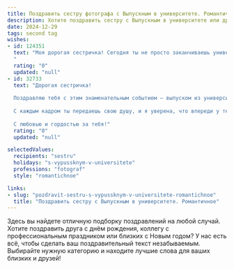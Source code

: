```yaml
---
title: Поздравить сестру фотографа с Выпускным в университете. Романтичное
description: Хотите поздравить сестру с Выпускным в университете или другим праздником? Наш ИИ создаст незабываемое поздравление, а вы обязательно выделитесь среди других.  
date: 2024-12-29
tags: second tag
wishes:
- id: 124351
  text: "Моя дорогая сестричка! Сегодня ты не просто заканчиваешь университет, ты расправляешь крылья своей творческой души, готовая взлететь к звёздам фотоискусства!  Этот день полон волшебства, как и твой талант, способный запечатлеть самые яркие моменты жизни. Пусть твой путь фотографа будет полон вдохновения, любви и удивительных историй, которые ты будешь рассказывать через объектив.  Я бесконечно горжусь тобой и желаю тебе самого счастливого будущего, исполненного света и ярких красок!
  "
  rating: "0"
  updated: "null"
- id: 32733
  text: "Дорогая сестричка!
  
  Поздравляю тебя с этим знаменательным событием — выпуском из университета! В твоих руках теперь не только диплом, но и безграничные возможности. Ты стала фотографом, умеющим запечатлеть не только моменты, но и эмоции, переживания, красоту мира.
  
  С каждым кадром ты передаешь свою душу, и я уверена, что впереди у тебя множество волшебных кадров, которые заставят сердца трепетать. Пусть твоя жизнь будет наполнена яркими красками, вдохновением и нежностью. Пусть каждый новый день дарит тебе новые идеи и мечты, которые сбудутся.
  
  С любовью и гордостью за тебя!"
  rating: "0"
  updated: "null"

selectedValues:
  recipients: "sestru"
  holidays: "s-vypussknym-v-universitete"
  professions: "fotograf"
  style: "romantichnoe"

links:
- slug: "pozdravit-sestru-s-vypussknym-v-universitete-romantichnoe"
  title: "Поздравить сестру с Выпускным в университете. Романтичное"
---
```


Здесь вы найдете отличную подборку поздравлений на любой случай.
Хотите поздравить друга с днём рождения, коллегу с профессиональным праздником или близких с Новым годом? У нас есть всё, чтобы сделать ваш поздравительный текст незабываемым. Выбирайте нужную категорию и находите лучшие слова для ваших близких и друзей!
